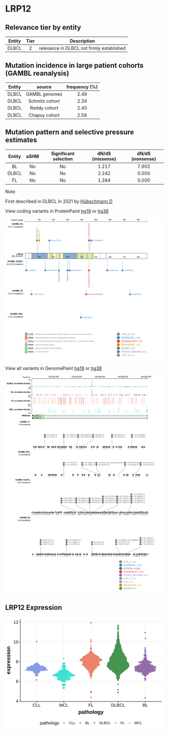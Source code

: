 # LRP12

## Relevance tier by entity

|Entity|Tier|Description                              |
|:------:|:----:|-----------------------------------------|
|DLBCL |2   |relevance in DLBCL not firmly established|

## Mutation incidence in large patient cohorts (GAMBL reanalysis)

|Entity|source        |frequency (%)|
|:------:|:--------------:|:-------------:|
|DLBCL |GAMBL genomes |2.49         |
|DLBCL |Schmitz cohort|2.34         |
|DLBCL |Reddy cohort  |2.40         |
|DLBCL |Chapuy cohort |2.56         |

## Mutation pattern and selective pressure estimates

|Entity|aSHM|Significant selection|dN/dS (missense)|dN/dS (nonsense)|
|:------:|:----:|:---------------------:|:----------------:|:----------------:|
|BL    |No  |No                   |1.217           |7.902           |
|DLBCL |No  |No                   |2.242           |0.000           |
|FL    |No  |No                   |1.384           |0.000           |


> [!NOTE]
> First described in DLBCL in 2021 by [Hübschmann D](https://pubmed.ncbi.nlm.nih.gov/33953289)


View coding variants in ProteinPaint [hg19](https://morinlab.github.io/LLMPP/GAMBL/LRP12_protein.html)  or [hg38](https://morinlab.github.io/LLMPP/GAMBL/LRP12_protein_hg38.html)

![image](images/proteinpaint/LRP12_NM_013437.svg)

View all variants in GenomePaint [hg19](https://morinlab.github.io/LLMPP/GAMBL/LRP12.html)  or [hg38](https://morinlab.github.io/LLMPP/GAMBL/LRP12_hg38.html)

![image](images/proteinpaint/LRP12.svg)
## LRP12 Expression
![image](images/gene_expression/LRP12_by_pathology.svg)
<!-- ORIGIN: hubschmannMutationalMechanismsShaping2021b -->

